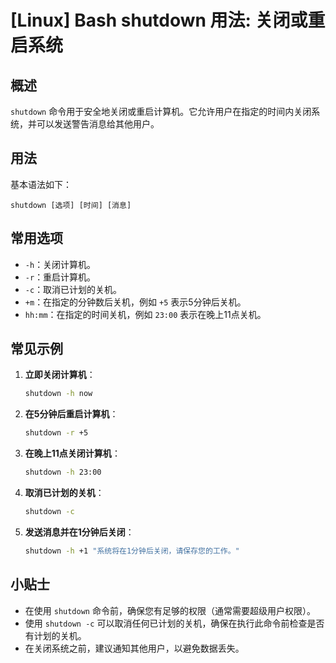 # [Linux] Bash shutdown 用法: 关闭或重启系统

## 概述
`shutdown` 命令用于安全地关闭或重启计算机。它允许用户在指定的时间内关闭系统，并可以发送警告消息给其他用户。

## 用法
基本语法如下：
```
shutdown [选项] [时间] [消息]
```

## 常用选项
- `-h`：关闭计算机。
- `-r`：重启计算机。
- `-c`：取消已计划的关机。
- `+m`：在指定的分钟数后关机，例如 `+5` 表示5分钟后关机。
- `hh:mm`：在指定的时间关机，例如 `23:00` 表示在晚上11点关机。

## 常见示例
1. **立即关闭计算机**：
   ```bash
   shutdown -h now
   ```

2. **在5分钟后重启计算机**：
   ```bash
   shutdown -r +5
   ```

3. **在晚上11点关闭计算机**：
   ```bash
   shutdown -h 23:00
   ```

4. **取消已计划的关机**：
   ```bash
   shutdown -c
   ```

5. **发送消息并在1分钟后关闭**：
   ```bash
   shutdown -h +1 "系统将在1分钟后关闭，请保存您的工作。"
   ```

## 小贴士
- 在使用 `shutdown` 命令前，确保您有足够的权限（通常需要超级用户权限）。
- 使用 `shutdown -c` 可以取消任何已计划的关机，确保在执行此命令前检查是否有计划的关机。
- 在关闭系统之前，建议通知其他用户，以避免数据丢失。
